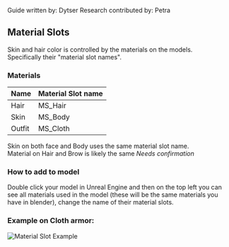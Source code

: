 Guide written by: Dytser
Research contributed by: Petra
## Material Slots
Skin and hair color is controlled by the materials on the models.  
Specifically their "material slot names".  

### Materials
| Name | Material Slot name |
| ---- | ---- |
| Hair | MS_Hair |
| Skin | MS_Body |
| Outfit | MS_Cloth |

Skin on both face and Body uses the same material slot name.  
Material on Hair and Brow is likely the same *Needs confirmation*  

### How to add to model
Double click your model in Unreal Engine and then on the top left you can see all materials used in the model (these will be the same materials you have in blender), change the name of their material slots.  

### Example on Cloth armor:
![Material Slot Example](https://cdn.discordapp.com/attachments/1199074455528407060/1202013790678294579/image.png)